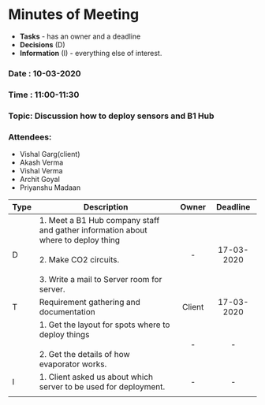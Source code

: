 # Minutes of Meeting

- **Tasks** - has an owner and a deadline
- **Decisions** (D) 
- **Information** (I) - everything else of interest.

### Date : 10-03-2020

### Time : 11:00-11:30

### Topic: Discussion how to deploy sensors and B1 Hub

### Attendees:

- Vishal Garg(client)
- Akash Verma
- Vishal Verma
- Archit Goyal
- Priyanshu Madaan

| Type | Description                                                  | Owner  |  Deadline  |
| ---- | ------------------------------------------------------------ | :----: | :--------: |
| D    | 1. Meet a B1 Hub company staff and gather information about where to deploy thing<br/><br/> 2. Make CO2 circuits.<br/><br/> 3. Write a mail to Server room for server.|   -    | 17-03-2020 |
| T    | Requirement gathering and documentation                      | Client | 17-03-2020 |
|      | 1. Get the layout for spots where to deploy things<br/><br/>2. Get the details of how evaporator works. |   -    |     -      |
| I    | 1. Client asked us about which server to be used for deployment.<br/> |   -    |     -      |
|      |                                                              |        |            |





